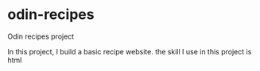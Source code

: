 # odin-recipes
Odin recipes project

In this project, I build a basic recipe website. the skill I use in this project is html